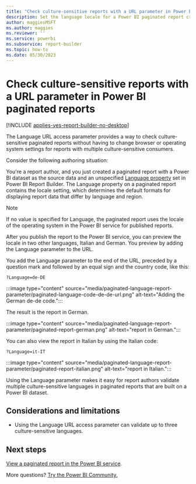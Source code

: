 ```yaml
---
title: "Check culture-sensitive reports with a URL parameter in Power BI paginated reports"
description: Set the language locale for a Power BI paginated report created from a Power BI dataset.
author: maggiesMSFT
ms.author: maggies
ms.reviewer: ''
ms.service: powerbi
ms.subservice: report-builder
ms.topic: how-to
ms.date: 05/30/2023
---
```


# Check culture-sensitive reports with a URL parameter in Power BI paginated reports

[!INCLUDE [applies-yes-report-builder-no-desktop](../includes/applies-yes-report-builder-no-desktop.md)] 

The Language URL access parameter provides a way to check culture-sensitive paginated reports without having to change browser or operating system settings for reports with multiple culture-sensitive consumers.

Consider the following authoring situation:

You're a report author, and you just created a paginated report with a Power BI dataset as the source data and an unspecified [Language property](sql/reporting-services/report-design/set-the-locale-for-a-report-or-text-box-reporting-services) set in Power BI Report Builder. The Language property on a paginated report contains the locale setting, which determines the default formats for displaying report data that differ by language and region.

> [!NOTE]
> If no value is specified for Language, the paginated report uses the locale of the operating system in the Power BI service for published reports.

After you publish the report to the Power BI service, you can preview the locale in two other languages, Italian and German. You preview by adding the Language parameter to the URL.

You add the Language parameter to the end of the URL, preceded by a question mark and followed by an equal sign and the country code, like this:

```
?Language=de-DE
```

:::image type="content" source="media/paginated-language-report-parameter/paginated-language-code-de-de-url.png" alt-text="Adding the German de-de code.":::

The result is the report in German.

:::image type="content" source="media/paginated-language-report-parameter/paginated-report-german.png" alt-text="report in German.":::

You can also view the report in Italian by using the Italian code:

```
?Language=it-IT
```

:::image type="content" source="media/paginated-language-report-parameter/paginated-report-italian.png" alt-text="report in Italian.":::

Using the Language parameter makes it easy for report authors validate multiple culture-sensitive languages in paginated reports that are built on a Power BI dataset.

## Considerations and limitations

- Using the Language URL access parameter can validate up to three culture-sensitive languages.

## Next steps

[View a paginated report in the Power BI service](../consumer/paginated-reports-view-power-bi-service.md).

More questions? [Try the Power BI Community.](https://community.powerbi.com/)
